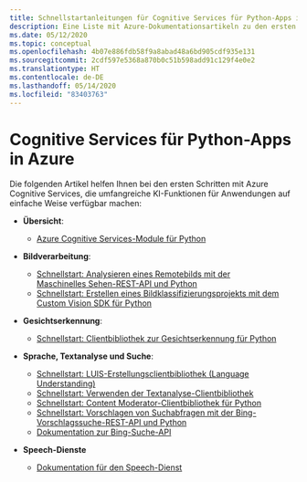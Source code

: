 ```yaml
---
title: Schnellstartanleitungen für Cognitive Services für Python-Apps in Azure
description: Eine Liste mit Azure-Dokumentationsartikeln zu den ersten Schritten im Zusammenhang mit Cognitive Services für Python-Apps.
ms.date: 05/12/2020
ms.topic: conceptual
ms.openlocfilehash: 4b07e886fdb58f9a8abad48a6bd905cdf935e131
ms.sourcegitcommit: 2cdf597e5368a870b0c51b598add91c129f4e0e2
ms.translationtype: HT
ms.contentlocale: de-DE
ms.lasthandoff: 05/14/2020
ms.locfileid: "83403763"
---
```

# <a name="cognitive-services-for-python-apps-on-azure"></a>Cognitive Services für Python-Apps in Azure

Die folgenden Artikel helfen Ihnen bei den ersten Schritten mit Azure Cognitive Services, die umfangreiche KI-Funktionen für Anwendungen auf einfache Weise verfügbar machen:

- **Übersicht**:
  - [Azure Cognitive Services-Module für Python](/python/api/overview/azure/cognitive-services?view=azure-python)

- **Bildverarbeitung**:  
  - [Schnellstart: Analysieren eines Remotebilds mit der Maschinelles Sehen-REST-API und Python](/azure/cognitive-services/Computer-vision/Quickstarts/python-analyze)
  - [Schnellstart: Erstellen eines Bildklassifizierungsprojekts mit dem Custom Vision SDK für Python](/azure/cognitive-services/custom-vision-service/python-tutorial)

- **Gesichtserkennung**:  
  - [Schnellstart: Clientbibliothek zur Gesichtserkennung für Python](/azure/cognitive-services/face/quickstarts/python-sdk)

- **Sprache, Textanalyse und Suche**:
  - [Schnellstart: LUIS-Erstellungsclientbibliothek (Language Understanding)](/azure/cognitive-services/luis/sdk-authoring)
  - [Schnellstart: Verwenden der Textanalyse-Clientbibliothek](/azure/cognitive-services/text-analytics/quickstarts/text-analytics-sdk)
  - [Schnellstart: Content Moderator-Clientbibliothek für Python](/azure/cognitive-services/content-moderator/python-sdk-quickstart)
  - [Schnellstart: Vorschlagen von Suchabfragen mit der Bing-Vorschlagssuche-REST-API und Python](/azure/cognitive-services/bing-autosuggest/quickstarts/python)
  - [Dokumentation zur Bing-Suche-API](/azure/cognitive-services/bing-web-search/index)

- **Speech-Dienste**
  - [Dokumentation für den Speech-Dienst](/azure/cognitive-services/speech-service/index)
